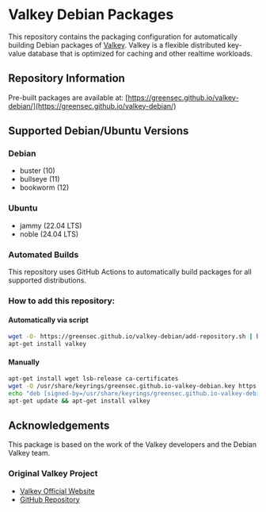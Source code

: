 # Valkey Debian Packages

This repository contains the packaging configuration for automatically building Debian packages of [Valkey](https://github.com/valkey-io/valkey). Valkey is a flexible distributed key-value database that is optimized for caching and other realtime workloads.

## Repository Information

Pre-built packages are available at: [https://greensec.github.io/valkey-debian/](https://greensec.github.io/valkey-debian/)

## Supported Debian/Ubuntu Versions

### Debian
- buster (10)
- bullseye (11)
- bookworm (12)

### Ubuntu
- jammy (22.04 LTS)
- noble (24.04 LTS)

### Automated Builds

This repository uses GitHub Actions to automatically build packages for all supported distributions.

### How to add this repository:

#### Automatically via script
```bash
wget -O- https://greensec.github.io/valkey-debian/add-repository.sh | bash
apt-get install valkey
```

#### Manually
```bash
apt-get install wget lsb-release ca-certificates
wget -O /usr/share/keyrings/greensec.github.io-valkey-debian.key https://greensec.github.io/valkey-debian/public.key
echo "deb [signed-by=/usr/share/keyrings/greensec.github.io-valkey-debian.key] https://greensec.github.io/valkey-debian/repo $(lsb_release -sc) main" > /etc/apt/sources.list.d/valkey-debian.list
apt-get update && apt-get install valkey
```

## Acknowledgements

This package is based on the work of the Valkey developers and the Debian Valkey team.

### Original Valkey Project
- [Valkey Official Website](https://valkey.io/)
- [GitHub Repository](https://github.com/valkey-io/valkey)
